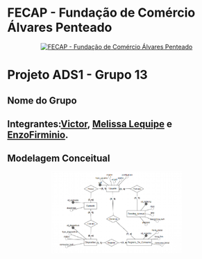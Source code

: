 # FECAP - Fundação de Comércio Álvares Penteado

<p align="center">
<a href= "https://www.fecap.br/"><img src="https://encrypted-tbn0.gstatic.com/images?q=tbn:ANd9GcRhZPrRa89Kma0ZZogxm0pi-tCn_TLKeHGVxywp-LXAFGR3B1DPouAJYHgKZGV0XTEf4AE&usqp=CAU" alt="FECAP - Fundação de Comércio Álvares Penteado" border="0"></a>
</p>

# Projeto ADS1 - Grupo 13 

## Nome do Grupo

## Integrantes:<a href="">Victor</a>, <a href="">Melissa Lequipe</a> e <a href="">EnzoFirminio</a></a>.
## Modelagem Conceitual
<p align="center">
  <a href= "https://family-care-one.vercel.app/">
  <img src="imagens/DER_dashboard.png" alt="Descrição da Imagem" width="300"/></a>
</p>
